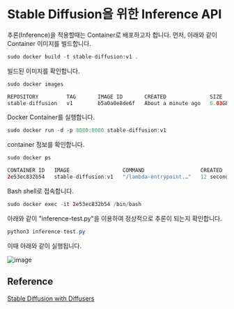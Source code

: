 # Stable Diffusion을 위한 Inference API 

추론(Inference)을 적용할때는 Container로 배포하고자 합니다. 먼저, 아래와 같이 Container 이미지를 빌드합니다.

```java
sudo docker build -t stable-diffusion:v1 .
```

빌드된 이미지를 확인합니다. 

```java
sudo docker images

REPOSITORY         TAG       IMAGE ID       CREATED              SIZE
stable-diffusion   v1        b5a0a0e8de6f   About a minute ago   6.03GB
```

Docker Container를 실행합니다. 

```java
sudo docker run -d -p 8080:8080 stable-diffusion:v1
```

container 정보를 확인합니다. 

```java
sudo docker ps

CONTAINER ID   IMAGE                 COMMAND                  CREATED          STATUS          PORTS                                       NAMES
2e53ec832b54   stable-diffusion:v1   "/lambda-entrypoint.…"   12 seconds ago   Up 12 seconds   0.0.0.0:8080->8080/tcp, :::8080->8080/tcp   vibrant_rosalind
```

Bash shell로 접속합니다.

```java
sudo docker exec -it 2e53ec832b54 /bin/bash
```

아래와 같이 "inference-test.py"을 이용하여 정상적으로 추론이 되는지 확인합니다.

```java
python3 inference-test.py 
```

이때 아래와 같이 실행됩니다.

![image](https://user-images.githubusercontent.com/52392004/216750659-cb501716-722f-46a7-9b96-3893c6fc4fdc.png)


## Reference 

[Stable Diffusion with Diffusers](https://huggingface.co/blog/stable_diffusion)